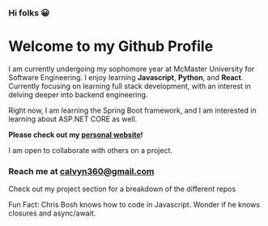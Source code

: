### Hi folks 😀


# Welcome to my Github Profile

I am currently undergoing my sophomore year at McMaster University for Software Engineering. I enjoy learning **Javascript**, **Python**, and **React**. Currently focusing on learning full stack development, with an interest in delving deeper into backend engineering.

Right now, I am learning the Spring Boot framework, and I am interested in learning about ASP.NET CORE as well.

**Please check out my [personal website](https://calvynsiongv2.netlify.app/)!**

I am open to collaborate with others on a project.
### Reach me at [calvyn360@gmail.com](mailto:calvyn360@gmail.com)

Check out my project section for a breakdown of the different repos

Fun Fact: Chris Bosh knows how to code in Javascript. Wonder if he knows closures and async/await.


